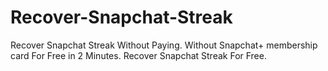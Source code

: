 # Recover-Snapchat-Streak
Recover Snapchat Streak Without Paying. Without Snapchat+ membership card For Free in 2 Minutes. Recover Snapchat Streak For Free.
